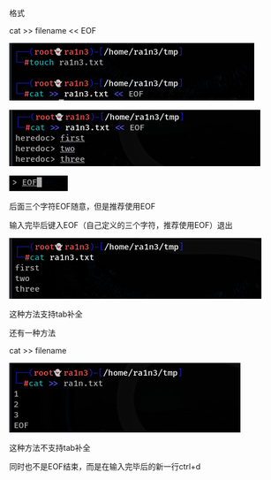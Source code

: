 格式

cat >> filename << EOF  

![image-20250310082038570](./assets/image-20250310082038570.png)

![image-20250310082041997](./assets/image-20250310082041997.png)

![image-20250310082043912](./assets/image-20250310082043912.png)

后面三个字符EOF随意，但是推荐使用EOF

输入完毕后键入EOF（自己定义的三个字符，推荐使用EOF）退出

![image-20250310082050691](./assets/image-20250310082050691.png)

这种方法支持tab补全





还有一种方法

cat >> filename

![image-20250310082100662](./assets/image-20250310082100662.png)

这种方法不支持tab补全

同时也不是EOF结束，而是在输入完毕后的新一行ctrl+d